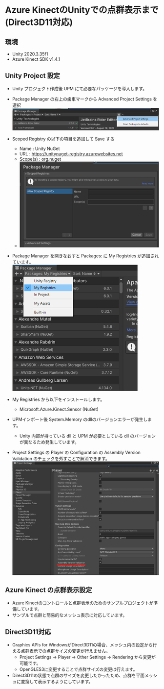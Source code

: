 # Azure KinectのUnityでの点群表示まで(Direct3D11対応)
## 環境
- Unity 2020.3.35f1
- Azure Kinect SDK v1.4.1

## Unity Project 設定
- Unity プロジェクト作成後 UPM にて必要なパッケージを導入します。
- Package Manager の右上の歯車マークから Advanced Project Settings を選択
    ![](./_document/01.png)

- Scoped Registry の以下の項目を追加して Save する
    - Name : Unity NuGet
    - URL : https://unitynuget-registry.azurewebsites.net
    - Scope(s) : org.nuget
    - ![](./_document/02.png)

- Package Manager を開きなおすと Packages: に My Registries が追加されています。
    ![](./_document/03.png)

- My Registries から以下をインストールします。
    - Microsoft.Azure.Kinect.Sensor (NuGet)

- UPMインポート後 System.Memory のdllのバージョンエラーが発生します。
    - Unity 内部が持っている dll と UPM が必要としている dll のバージョンが異なるため発生しています。

- Project Settings の Player の Configuration の Assembly Version Validation のチェックを外すことで解消できます。
    ![](./_document/04.png)

## Azure Kinect の点群表示設定
- Azure Kinectのコントロールと点群表示のためのサンプルプロジェクトが準備しています。
- サンプルで点群と簡易的なメッシュ表示に対応しています。

## Direct3D11対応
- Graphics APIs for WindowsがDirect3D11の場合、メッシュ内の設定から行える点群表示での点群サイズの変更が行えません。
    - Project Settings -> Player -> Other Settings -> Rendering から変更が可能です。
    - OpenGLES3に変更することで点群サイズの変更は行えます。
- Direct3D11の状態で点群のサイズを変更したかったため、点群を平面メッシュに変換して表示するようにしています。
